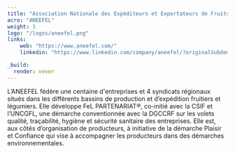 ```yaml
---
title: "Association Nationale des Expéditeurs et Exportateurs de Fruits et Légumes (ANEEFEL) "
acro: "ANEEFEL"
weight: 3
logo: "/logos/aneefel.png"
links:
    web: "https://www.aneefel.com/"
    linkedin: "https://www.linkedin.com/company/aneefel/?originalSubdomain=fr"

_build:
  render: never
---
```


L’ANEEFEL fédère une centaine d'entreprises et 4 syndicats régionaux situés dans les différents bassins de production et d’expédition fruitiers et légumiers. Elle développe FeL PARTENARIAT®, co-initié avec la CSIF et l’UNCGFL, une démarche conventionnée avec la DGCCRF sur les volets qualité, traçabilité, hygiène et sécurité sanitaire des entreprises. Elle est, aux côtés d’organisation de producteurs, à initiative de la démarche Plaisir et Confiance qui vise à accompagner les producteurs dans des démarches environnementales. 